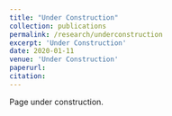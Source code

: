 ```yaml
---
title: "Under Construction"
collection: publications
permalink: /research/underconstruction
excerpt: 'Under Construction'
date: 2020-01-11
venue: 'Under Construction'
paperurl: 
citation: 
---
```



Page under construction.

